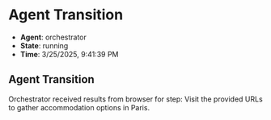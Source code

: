 # Agent Transition

- **Agent**: orchestrator
- **State**: running
- **Time**: 3/25/2025, 9:41:39 PM

## Agent Transition

Orchestrator received results from browser for step: Visit the provided URLs to gather accommodation options in Paris.

